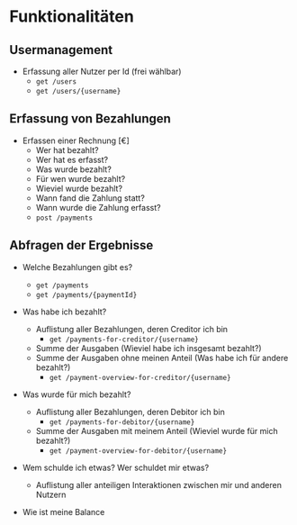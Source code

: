 # Funktionalitäten
## Usermanagement
- Erfassung aller Nutzer per Id (frei wählbar)
	- `get /users`
	- `get /users/{username}`
		
## Erfassung von Bezahlungen

- Erfassen einer Rechnung [€]
	- Wer hat bezahlt?
	- Wer hat es erfasst?
	- Was wurde bezahlt?
	- Für wen wurde bezahlt?
	- Wieviel wurde bezahlt?
	- Wann fand die Zahlung statt?
	- Wann wurde die Zahlung erfasst?
	- `post /payments`

## Abfragen der Ergebnisse
- Welche Bezahlungen gibt es?
	- `get /payments`
	- `get /payments/{paymentId}`

- Was habe ich bezahlt?
	- Auflistung aller Bezahlungen, deren Creditor ich bin
		- `get /payments-for-creditor/{username}`
	- Summe der Ausgaben (Wieviel habe ich insgesamt bezahlt?) 
	- Summe der Ausgaben ohne meinen Anteil (Was habe ich für andere bezahlt?)
		- `get /payment-overview-for-creditor/{username}`
- Was wurde für mich bezahlt?
	- Auflistung aller Bezahlungen, deren Debitor ich bin
		- `get /payments-for-debitor/{username}`
	- Summe der Ausgaben mit meinem Anteil (Wieviel wurde für mich bezahlt?)
		- `get /payment-overview-for-debitor/{username}`
- Wem schulde ich etwas? Wer schuldet mir etwas?
	- Auflistung aller anteiligen Interaktionen zwischen mir und anderen Nutzern
- Wie ist meine Balance

